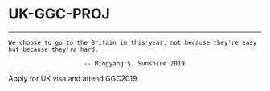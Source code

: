 # UK-GGC-PROJ
---
```
We choose to go to the Britain in this year, not because they're easy but because they're hard.

                     -- Mingyang S. Sunshine 2019
```
Apply for UK visa and attend GGC2019
